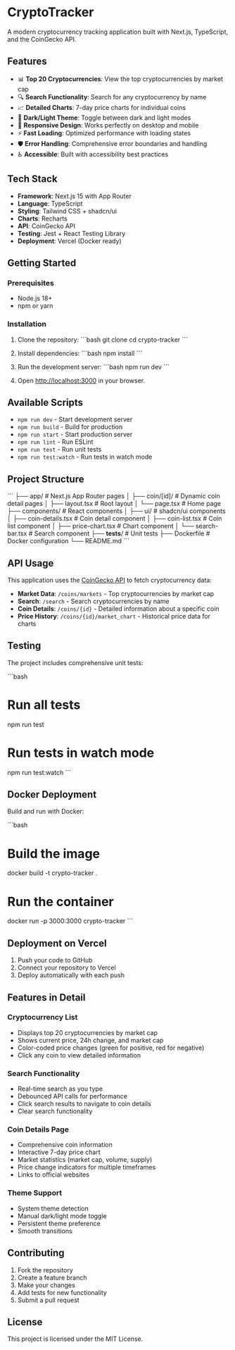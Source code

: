 # CryptoTracker

A modern cryptocurrency tracking application built with Next.js, TypeScript, and the CoinGecko API.

## Features

- 📊 **Top 20 Cryptocurrencies**: View the top cryptocurrencies by market cap
- 🔍 **Search Functionality**: Search for any cryptocurrency by name
- 📈 **Detailed Charts**: 7-day price charts for individual coins
- 🌙 **Dark/Light Theme**: Toggle between dark and light modes
- 📱 **Responsive Design**: Works perfectly on desktop and mobile
- ⚡ **Fast Loading**: Optimized performance with loading states
- 🛡️ **Error Handling**: Comprehensive error boundaries and handling
- ♿ **Accessible**: Built with accessibility best practices

## Tech Stack

- **Framework**: Next.js 15 with App Router
- **Language**: TypeScript
- **Styling**: Tailwind CSS + shadcn/ui
- **Charts**: Recharts
- **API**: CoinGecko API
- **Testing**: Jest + React Testing Library
- **Deployment**: Vercel (Docker ready)

## Getting Started

### Prerequisites

- Node.js 18+ 
- npm or yarn

### Installation

1. Clone the repository:
\`\`\`bash
git clone <repository-url>
cd crypto-tracker
\`\`\`

2. Install dependencies:
\`\`\`bash
npm install
\`\`\`

3. Run the development server:
\`\`\`bash
npm run dev
\`\`\`

4. Open [http://localhost:3000](http://localhost:3000) in your browser.

## Available Scripts

- `npm run dev` - Start development server
- `npm run build` - Build for production
- `npm run start` - Start production server
- `npm run lint` - Run ESLint
- `npm run test` - Run unit tests
- `npm run test:watch` - Run tests in watch mode

## Project Structure

\`\`\`
├── app/                    # Next.js App Router pages
│   ├── coin/[id]/         # Dynamic coin detail pages
│   ├── layout.tsx         # Root layout
│   └── page.tsx           # Home page
├── components/            # React components
│   ├── ui/               # shadcn/ui components
│   ├── coin-details.tsx  # Coin detail component
│   ├── coin-list.tsx     # Coin list component
│   ├── price-chart.tsx   # Chart component
│   └── search-bar.tsx    # Search component
├── __tests__/            # Unit tests
├── Dockerfile            # Docker configuration
└── README.md
\`\`\`

## API Usage

This application uses the [CoinGecko API](https://www.coingecko.com/api/documentation) to fetch cryptocurrency data:

- **Market Data**: `/coins/markets` - Top cryptocurrencies by market cap
- **Search**: `/search` - Search cryptocurrencies by name
- **Coin Details**: `/coins/{id}` - Detailed information about a specific coin
- **Price History**: `/coins/{id}/market_chart` - Historical price data for charts

## Testing

The project includes comprehensive unit tests:

\`\`\`bash
# Run all tests
npm run test

# Run tests in watch mode
npm run test:watch
\`\`\`

## Docker Deployment

Build and run with Docker:

\`\`\`bash
# Build the image
docker build -t crypto-tracker .

# Run the container
docker run -p 3000:3000 crypto-tracker
\`\`\`

## Deployment on Vercel

1. Push your code to GitHub
2. Connect your repository to Vercel
3. Deploy automatically with each push

## Features in Detail

### Cryptocurrency List
- Displays top 20 cryptocurrencies by market cap
- Shows current price, 24h change, and market cap
- Color-coded price changes (green for positive, red for negative)
- Click any coin to view detailed information

### Search Functionality
- Real-time search as you type
- Debounced API calls for performance
- Click search results to navigate to coin details
- Clear search functionality

### Coin Details Page
- Comprehensive coin information
- Interactive 7-day price chart
- Market statistics (market cap, volume, supply)
- Price change indicators for multiple timeframes
- Links to official websites

### Theme Support
- System theme detection
- Manual dark/light mode toggle
- Persistent theme preference
- Smooth transitions

## Contributing

1. Fork the repository
2. Create a feature branch
3. Make your changes
4. Add tests for new functionality
5. Submit a pull request

## License

This project is licensed under the MIT License.
